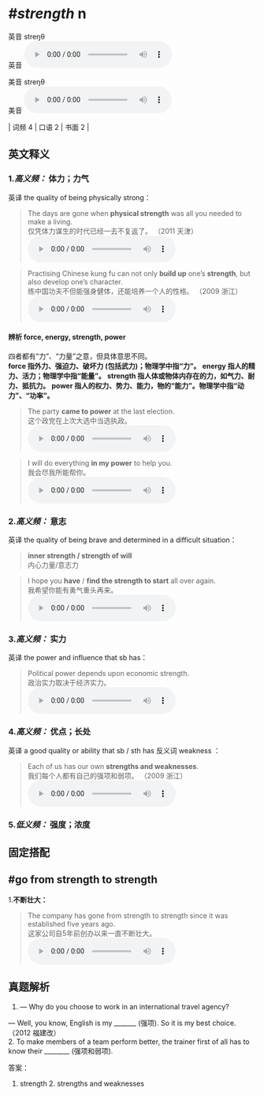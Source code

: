 # ***\#strength*** n
英音 streŋθ  
英音
<audio src="./media/strength-B.aac" controls="controls"></audio>

美音 streŋθ  
美音
<audio src="./media/strength.aac" controls="controls"></audio>



| 词频 4 | 口语 2 | 书面 2 |  

英文释义
---
### 1.*高义频：* **体力；力气**  
英译 the quality of being physically strong：

 > The days are gone when **physical strength** was all you needed to make a living.    
 > 仅凭体力谋生的时代已经一去不复返了。  （2011 天津）  
<audio src="./media/P419 strength1.aac" controls="controls"></audio>

 > Practising Chinese kung fu can not only **build up** one’s **strength**, but also develop one’s character.   
 > 练中国功夫不但能强身健体，还能培养一个人的性格。  （2009 浙江）  
<audio src="./media/P419 strength2.aac" controls="controls"></audio>

#### 辨析 force, energy, strength, power
四者都有“力”、“力量”之意，但具体意思不同。  
**force 指外力、强迫力、破坏力 (包括武力)；物理学中指“力”。** 
**energy 指人的精力、活力；物理学中指“能量”。** 
**strength 指人体或物体内存在的力，如气力、耐力、抵抗力。** 
**power 指人的权力、势力、能力，物的“能力”。物理学中指“动力”、“功率”。** 
 > The party **came to power** at the last election.  
 > 这个政党在上次大选中当选执政。    
<audio src="./media/The party came to317补录_AAC.aac" controls="controls"></audio>

 > I will do everything **in my power** to help you.  
 > 我会尽我所能帮你。    
<audio src="./media/I will do everything in my _AAC.aac" controls="controls"></audio>


### 2.*高义频：* **意志**  
英译 the quality of being brave and determined in a difficult situation：

 > **inner strength / strength of will**   
 > 内心力量/意志力    

 > I hope you **have** / **find the strength to start** all over again.   
 > 我希望你能有勇气重头再来。    
<audio src="./media/P419 strength3.aac" controls="controls"></audio>

### 3.*高义频：* **实力**  
英译 the power and influence that sb has：

 > Political power depends upon economic strength.  
 > 政治实力取决于经济实力。    
<audio src="./media/P419 strength4.aac" controls="controls"></audio>

### 4.*高义频：* **优点；长处**  
英译 a good quality or ability that sb / sth has
反义词 weakness ： 

 > Each of us has our own **strengths and weaknesses**.    
 > 我们每个人都有自己的强项和弱项。  （2009 浙江）  
<audio src="./media/strength-3.aac" controls="controls"></audio>

### 5.*低义频：* **强度；浓度**  


固定搭配
---
## \#go from strength to strength 
1.**不断壮大：**  

 > The company has gone from strength to strength since it was established five years ago.   
 > 这家公司自5年前创办以来一直不断壮大。    
<audio src="./media/P419 strength5.aac" controls="controls"></audio>


真题解析
---
1. — Why do you choose to work in an international travel agency?
— Well, you know, English is my _______ (强项). So it is my best choice.  （2012 福建改）  
2. To make members of a team perform better, the trainer first of all has to know their ________ (强项和弱项).  

答案：
1. strength  2. strengths and weaknesses  

